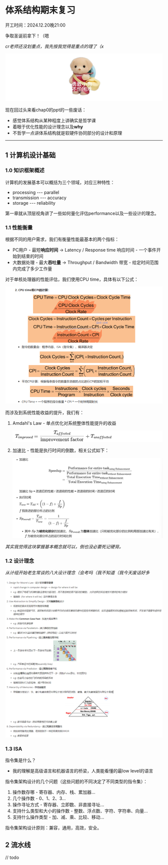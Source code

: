 # 体系结构期末复习

开工时间：2024.12.20晚21:00

争取圣诞前拿下！（嗯

*cr老师还没划重点，我先按我觉得是重点的理了（x*

![image-20241220210535738](./markdown-img/final_review.assets/image-20241220210535738.png)

现在回过头来看chap0的ppt的一些废话：

- 感觉体系结构从某种程度上讲确实是哲学课
- 着眼于优化性能的设计理念以及**why**
- 不哲学一点讲体系结构就是软硬件协同部分的设计和原理

---

## 1 计算机设计基础

### 1.0 知识框架概述

计算机的发展基本可以概括为三个领域，对应三种特性：

- processing --- parallel
- transmission --- accuracy
- storage --- reliability

第一章就从顶层视角讲了一些如何量化评估performance以及一些设计的理念。

### 1.1 性能衡量

根据不同的用户需求，我们有衡量性能最基本的两个指标：

- PC用户 - 最短**响应时间** $\to$ Latency / Response time 响应时间 - 一个事件开始到结束的时间
- 大数据处理 - 最大**吞吐量** $\to$ Throughput / Bandwidth 带宽 - 给定时间范围内完成了多少工作量

对于单核处理器的性能评估，我们使用CPU time，具体有以下公式：

![image-20241220213704250](./markdown-img/final_review.assets/image-20241220213704250.png)

而涉及到系统性能收益的提升，我们有：

1. Amdahl's Law - 单点优化对系统整体性能提升的收益

   ![image-20241220213930819](./markdown-img/final_review.assets/image-20241220213930819.png)

2. 加速比 - 性能是执行时间的倒数，相关公式如下：

   ![image-20241220214051221](./markdown-img/final_review.assets/image-20241220214051221.png)

*其实我觉得这块掌握基本概念就可以，倒也没必要死记硬背。*

### 1.2 设计理念

*从计组开始老生常谈的八大设计理念（会考吗（我不知道（我今天废话好多*

![image-20241220214455762](./markdown-img/final_review.assets/image-20241220214455762.png)

### 1.3 ISA

指令集是什么？

- 我的理解是高级语言和机器语言的桥梁，人类能看懂的最low level的语言

指令集架构设计的几个问题（这些问题的不同决定了不同类型的指令集）：

1. 操作数存哪 - 寄存器、内存、栈、累加器...
2. 几个操作数 - 0、1、2、3...
3. 操作寻址方式 - 寄存器、立即数、非直接寻址...
4. 支持什么类型和大小的操作数 - 整数、浮点数、字符、字符串、向量...
5. 支持什么操作类型 - 加、减、乘、比较、移动...

指令集架构设计原则：兼容，通用，高效，安全。

## 2 流水线

// todo